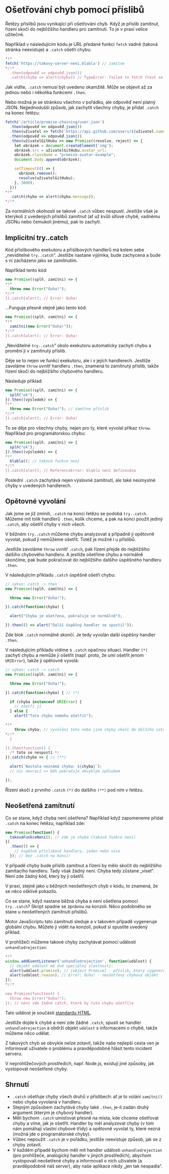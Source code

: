 
# Ošetřování chyb pomocí příslibů

Řetězy příslibů jsou vynikající při ošetřování chyb. Když je příslib zamítnut, řízení skočí do nejbližšího handleru pro zamítnutí. To je v praxi velice užitečné.

Například v následujícím kódu je URL předané funkci `fetch` vadné (taková stránka neexistuje) a `.catch` ošetří chybu:

```js run
*!*
fetch('https://takovy-server-neni.blabla') // zamítne
*/!*
  .then(odpověď => odpověď.json())
  .catch(chyba => alert(chyba)) // TypeError: failed to fetch (text se může lišit)
```

Jak vidíte, `.catch` nemusí být uvedeno okamžitě. Může se objevit až za jednou nebo i několika funkcemi `.then`.

Nebo možná je se stránkou všechno v pořádku, ale odpověď není platný JSON. Nejjednodušší způsob, jak zachytit všechny chyby, je přidat `.catch` na konec řetězu:

```js run
fetch('/article/promise-chaining/user.json')
  .then(odpověď => odpověď.json())
  .then(uživatel => fetch(`https://api.github.com/users/${uživatel.name}`))
  .then(odpověď => odpověď.json())
  .then(uživatelGitHubu => new Promise((resolve, reject) => {
    let obrázek = document.createElement('img');
    obrázek.src = uživatelGitHubu.avatar_url;
    obrázek.className = "promise-avatar-example";
    document.body.append(obrázek);

    setTimeout(() => {
      obrázek.remove();
      resolve(uživatelGitHubu);
    }, 3000);
  }))
*!*
  .catch(chyba => alert(chyba.message));
*/!*
```

Za normálních okolností se takové `.catch` vůbec nespustí. Jestliže však je kterýkoli z uvedených příslibů zamítnut (ať už kvůli síťové chybě, vadnému JSONu nebo čemukoli jinému), pak to zachytí.

## Implicitní try..catch

Kód příslibového exekutoru a příslibových handlerů má kolem sebe „neviditelné `try..catch`“. Jestliže nastane výjimka, bude zachycena a bude s ní zacházeno jako se zamítnutím.

Například tento kód:

```js run
new Promise((splň, zamítni) => {
*!*
  throw new Error("Ouha!");
*/!*
}).catch(alert); // Error: Ouha!
```

...Funguje přesně stejně jako tento kód:

```js run
new Promise((splň, zamítni) => {
*!*
  zamítni(new Error("Ouha!"));
*/!*
}).catch(alert); // Error: Ouha!
```

„Neviditelné `try..catch`“ okolo exekutoru automaticky zachytí chybu a promění ji v zamítnutý příslib.

Děje se to nejen ve funkci exekutoru, ale i v jejích handlerech. Jestliže zavoláme `throw` uvnitř handleru `.then`, znamená to zamítnutý příslib, takže řízení skočí do nejbližšího chybového handleru.

Následuje příklad:

```js run
new Promise((splň, zamítni) => {
  splň("ok");
}).then((výsledek) => {
*!*
  throw new Error("Ouha!"); // zamítne příslib
*/!*
}).catch(alert); // Error: Ouha!
```

To se děje pro všechny chyby, nejen pro ty, které vyvolal příkaz `throw`. Například pro programátorskou chybu:

```js run
new Promise((splň, zamítni) => {
  splň("ok");
}).then((výsledek) => {
*!*
  blabla(); // taková funkce není
*/!*
}).catch(alert); // ReferenceError: blabla není definována
```

Poslední `.catch` zachytává nejen výslovné zamítnutí, ale také neúmyslné chyby v uvedených handlerech.

## Opětovné vyvolání

Jak jsme se již zmínili, `.catch` na konci řetězu se podobá `try..catch`. Můžeme mít tolik handlerů `.then`, kolik chceme, a pak na konci použít jediný `.catch`, aby ošetřil chyby v nich všech.

V běžném `try..catch` můžeme chybu analyzovat a případně ji opětovně vyvolat, pokud ji nemůžeme ošetřit. Totéž je možné i u příslibů.

Jestliže zavoláme `throw` uvnitř `.catch`, pak řízení přejde do nejbližšího dalšího chybového handleru. A jestliže ošetříme chybu a normálně skončíme, pak bude pokračovat do nejbližšího dalšího úspěšného handleru `.then`.

V následujícím příkladu `.catch` úspěšně ošetří chybu:

```js run
// výkon: catch -> then
new Promise((splň, zamítni) => {

  throw new Error("Ouha!");

}).catch(function(chyba) {

  alert("Chyba je ošetřena, pokračuje se normálně");

}).then(() => alert("Další úspěšný handler se spustil"));
```

Zde blok `.catch` normálně skončí. Je tedy vyvolán další úspěšný handler `.then`.

V následujícím příkladu vidíme s `.catch` opačnou situaci. Handler `(*)` zachytí chybu a nemůže ji ošetřit (např. proto, že umí ošetřit jenom `URIError`), takže ji opětovně vyvolá:

```js run
// výkon: catch -> catch
new Promise((splň, zamítni) => {

  throw new Error("Ouha!");

}).catch(function(chyba) { // (*)

  if (chyba instanceof URIError) {
    // ošetří ji
  } else {
    alert("Tuto chybu nemohu ošetřit");

*!*
    throw chyba; // vyvolání této nebo jiné chyby skočí do dalšího catch
*/!*
  }

}).then(function() {
  /* toto se nespustí */
}).catch(chyba => { // (**)

  alert(`Nastala neznámá chyba: ${chyba}`);
  // nic nevrací => běh pokračuje obvyklým způsobem

});
```

Řízení skočí z prvního `.catch` `(*)` do dalšího `(**)` pod ním v řetězu.

## Neošetřená zamítnutí

Co se stane, když chyba není ošetřena? Například když zapomeneme přidat `.catch` na konec řetězu, například zde:

```js untrusted run refresh
new Promise(function() {
  takováFunkceNení(); // zde je chyba (taková funkce není)
})
  .then(() => {
    // úspěšné příslibové handlery, jeden nebo více
  }); // bez .catch na konci!
```

V případě chyby bude příslib zamítnut a řízení by mělo skočit do nejbližšího zamítacího handleru. Tady však žádný není. Chyba tedy zůstane „viset“. Není zde žádný kód, který by ji ošetřil.

V praxi, stejně jako u běžných neošetřených chyb v kódu, to znamená, že se něco ošklivě pokazilo.

Co se stane, když nastane běžná chyba a není ošetřena pomocí `try..catch`? Skript spadne se zprávou na konzoli. Něco podobného se stane u neošetřených zamítnutí příslibů.

Motor JavaScriptu tato zamítnutí sleduje a v takovém případě vygeneruje globální chybu. Můžete ji vidět na konzoli, pokud si spustíte uvedený příklad.

V prohlížeči můžeme takové chyby zachytávat pomocí události `unhandledrejection`:

```js run
*!*
window.addEventListener('unhandledrejection', function(událost) {
  // objekt událost má dvě speciální vlastnosti:
  alert(událost.promise); // [object Promise] - příslib, který vygeneroval tuto chybu
  alert(událost.reason); // Error: Ouha! - neošetřený chybový objekt
});
*/!*

new Promise(function() {
  throw new Error("Ouha!");
}); // není zde žádné catch, které by tuto chybu ošetřilo
```

Tato událost je součástí [standardu HTML](https://html.spec.whatwg.org/multipage/webappapis.html#unhandled-promise-rejections).

Jestliže dojde k chybě a není zde žádné `.catch`, spustí se handler `unhandledrejection` a obdrží objekt `událost` s informacemi o chybě, takže můžeme něco udělat.

Z takových chyb se obvykle nelze zotavit, takže naše nejlepší cesta ven je informovat uživatele o problému a pravděpodobně hlásit tento incident serveru.

V neprohlížečových prostředích, např. Node.js, existují jiné způsoby, jak vystopovat neošetřené chyby.

## Shrnutí

- `.catch` ošetřuje chyby všech druhů v příslibech: ať je to volání `zamítni()` nebo chyba vyvolaná v handleru.
- Stejným způsobem zachytává chyby také `.then`, je-li zadán druhý argument (kterým je chybový handler).
- Měli bychom `.catch` umisťovat přesně na místa, kde chceme ošetřovat chyby a víme, jak je ošetřit. Handler by měl analyzovat chyby (v tom nám pomáhají vlastní chybové třídy) a opětovně vyvolat ty, které nezná (možná jde o programátorské chyby).
- Vůbec nepoužít `.catch` je v pořádku, jestliže neexistuje způsob, jak se z chyby zotavit.
- V každém případě bychom měli mít handler události `unhandledrejection` (pro prohlížeče, analogický handler v jiných prostředích), abychom vystopovali neošetřené chyby a informovali o nich uživatele (a pravděpodobně náš server), aby naše aplikace nikdy „jen tak nespadla“.
